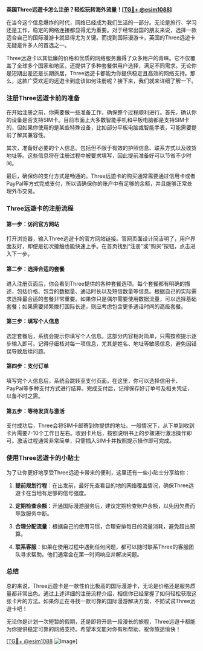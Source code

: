 **英国Three远遊卡怎么注册？轻松玩转海外流量！[[TG💪+ @esim1088](https://t.me/s/esim1088)]**

在当今这个信息爆炸的时代，网络已经成为我们生活的一部分。无论是旅行、学习还是工作，稳定的网络连接都显得尤为重要。对于经常出国的朋友来说，选择一款适合自己的国际漫游卡就显得尤为关键。而提到国际漫游卡，英国的Three远遊卡无疑是许多人的首选之一。

Three远遊卡以其低廉的价格和优质的网络服务赢得了众多用户的青睐。它不仅覆盖了全球多个国家和地区，还提供了多种套餐供用户选择，满足不同需求。无论你是短期出差还是长期旅居，Three远遊卡都能为你提供稳定且高效的网络支持。那么，这款广受欢迎的远遊卡到底该如何注册呢？接下来，我们就来详细了解一下。

### 注册Three远遊卡前的准备

在开始注册之前，你需要做一些准备工作，确保整个过程顺利进行。首先，确认你的设备是否支持SIM卡。目前市面上大多数智能手机和平板电脑都是支持SIM卡的，但如果你使用的是某些特殊设备，比如部分平板电脑或智能手表，可能需要提前了解其兼容性。

其次，准备好必要的个人信息。包括但不限于有效的护照信息、联系方式以及收货地址等。这些信息将在注册过程中被要求填写，因此提前准备好可以节省不少时间。

最后，确保你的支付方式是畅通的。Three远遊卡的购买通常需要通过信用卡或者PayPal等方式完成支付，所以请确保你的账户中有足够的余额，并且能够正常处理外币交易。

### Three远遊卡的注册流程

#### 第一步：访问官方网站

打开浏览器，输入Three远遊卡的官方网站链接。官网页面设计简洁明了，用户界面友好，即便是初次接触也能快速上手。在首页找到“注册”或“购买”按钮，点击进入下一步。

#### 第二步：选择合适的套餐

进入注册页面后，你会看到Three提供的各种套餐选项。每个套餐都有明确的描述，包括价格、包含的数据量、通话时长以及短信数量等信息。根据自己的实际需求选择最合适的套餐非常重要。如果你只是偶尔需要使用数据流量，可以选择基础套餐；如果需要频繁拨打国际长途，则应考虑包含更多通话时间的高级套餐。

#### 第三步：填写个人信息

选定套餐后，系统会提示你填写个人信息。这部分内容相对简单，只需按照提示逐步输入即可。记得仔细核对每一项信息，尤其是姓名、地址等敏感信息，避免因错误导致后续问题。

#### 第四步：支付订单

填写完个人信息后，系统会跳转至支付页面。在这里，你可以选择信用卡、PayPal等多种支付方式进行结算。完成支付后，记得保存好订单号及相关凭证，以备不时之需。

#### 第五步：等待发货与激活

支付成功后，Three会将SIM卡邮寄到你提供的地址。一般情况下，从下单到收到卡片需要7-10个工作日左右。收到卡片后，按照说明书上的步骤进行激活操作即可。激活过程通常非常简单，只需插入SIM卡并按照提示操作即可完成。

### 使用Three远遊卡的小贴士

为了让你更好地享受Three远遊卡带来的便利，这里还有一些小贴士分享给你：

1. **提前规划行程**：在出发前，最好先查看目的地的网络覆盖情况，确保Three远遊卡在当地有足够的信号强度。
   
2. **定期检查余额**：开通国际漫游服务后，建议定期检查账户余额，以免因欠费而导致服务中断。

3. **合理分配流量**：根据自己的使用习惯，合理安排每日的流量消耗，避免超出预算。

4. **联系客服**：如果在使用过程中遇到任何问题，都可以随时联系Three的客服团队寻求帮助。他们通常会在第一时间响应并解决问题。

### 总结

总的来说，Three远遊卡是一款性价比极高的国际漫游卡，无论是价格还是服务质量都非常出色。通过上述详细的注册流程介绍，相信你已经掌握了如何轻松获取这张卡片的方法。如果你正在寻找一款可靠的国际漫游解决方案，不妨试试Three远遊卡吧！

无论你是计划一次短暂的假期，还是即将开启一段漫长的旅程，Three远遊卡都能为你提供稳定可靠的网络支持。希望本文能对你有所帮助，祝你旅途愉快！

[[TG💪+ @esim1088](https://t.me/s/esim1088) ![Image](https://i.postimg.cc/4NQfJmqS/Snipaste-2025-05-13-00-14-12.png)]